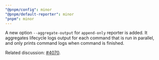 ```yaml
---
"@pnpm/config": minor
"@pnpm/default-reporter": minor
"pnpm": minor
---
```


A new option `--aggregate-output` for `append-only` reporter is added. It aggregates lifecycle logs output for each command that is run in parallel, and only prints command logs when command is finished.

Related discussion: [#4070](https://github.com/pnpm/pnpm/discussions/4070).
